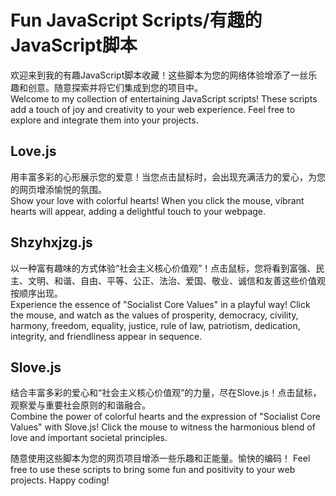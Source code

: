# Fun JavaScript Scripts/有趣的JavaScript脚本

欢迎来到我的有趣JavaScript脚本收藏！这些脚本为您的网络体验增添了一丝乐趣和创意。随意探索并将它们集成到您的项目中。
<br>
Welcome to my collection of entertaining JavaScript scripts! These scripts add a touch of joy and creativity to your web experience. Feel free to explore and integrate them into your projects.

## Love.js
用丰富多彩的心形展示您的爱意！当您点击鼠标时，会出现充满活力的爱心，为您的网页增添愉悦的氛围。
<br>
Show your love with colorful hearts! When you click the mouse, vibrant hearts will appear, adding a delightful touch to your webpage.


## Shzyhxjzg.js
以一种富有趣味的方式体验“社会主义核心价值观”！点击鼠标，您将看到富强、民主、文明、和谐、自由、平等、公正、法治、爱国、敬业、诚信和友善这些价值观按顺序出现。
<br>
Experience the essence of "Socialist Core Values" in a playful way! Click the mouse, and watch as the values of prosperity, democracy, civility, harmony, freedom, equality, justice, rule of law, patriotism, dedication, integrity, and friendliness appear in sequence.


## Slove.js
结合丰富多彩的爱心和“社会主义核心价值观”的力量，尽在Slove.js！点击鼠标，观察爱与重要社会原则的和谐融合。
<br>
Combine the power of colorful hearts and the expression of "Socialist Core Values" with Slove.js! Click the mouse to witness the harmonious blend of love and important societal principles.


随意使用这些脚本为您的网页项目增添一些乐趣和正能量。愉快的编码！
Feel free to use these scripts to bring some fun and positivity to your web projects. Happy coding!

